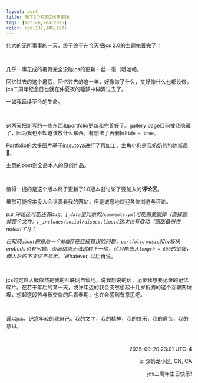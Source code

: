 ```yaml
---
layout: post
title: 晚了2个月的2周年讲话
tags: [Notice,Year2025]
color: rgb(137,145,107)
---
```


伟大的无所事事的一天，终于终于在今天把jcs 2.0的主题完善完了！

<br>

几乎一事无成的暑假完全没碰jcs的更新一丝一毫（哦哈哈。

回忆过去的这个暑假，回忆过去的这一年，好像做了什么，又好像什么也都没做。jcs二周年纪念日也就在仲夏夜的睡梦中糊弄过去了。

一如我延续至今的生命。

<br>

这两天把新写的一些东西和portfolio更新和完善好了。gallery page目前被我隐藏了，因为我也不知道该放什么东西，有想法了再删掉`hide = true`。

[Portfolio](https://s-eclaircir.github.io/jupiter-cipher/portfolio/)的大多图片基于[irasutoya](https://www.irasutoya.com)进行了再加工，主角小狗是我奶奶的狗达斯尼🐶。

主页的post则全是本人的原创作品。

<br>

值得一提的是这个版本终于更新了1.0版本就讨论了要加入的**评论区**。

虽然可能根本没人会认真看我的网站，但是诚恳地欢迎各位浏览与评论。

*p.s 评论区可能还有bug，[`_data`里冗余的`/comments.yml`可能需要删掉（直接删掉整个文件）；`_includes/social/disqus.liquid`这次也有改动（原版备份在notion了）]；*

*已知晓`about`的最后一个`邮箱`存在链接错误的问题，`portfolio` `music`和`tv`板块 embeds也有问题，页面结束无法跳转下一项，也只能嵌入`length = 600`的链接，嵌入后的下文亿不显示。* Whatever, 以后再说。

<br>

jcs的定位大概依然是我的互联网自留地。说我想说的话，记录我想要记录的记忆碎片。在若干年后的某一天，或许年迈的我会突然想起十几岁折腾的这个互联网垃圾，想起这段苦与乐交杂的后青春期，也许会感到有意思吧。

<br>

谨以jcs，记念年轻的我自己。我的文字，我的精神，我的快乐，我的痛苦，我的意识。

<br>

<p align="right">2025-09-20 23:01 UTC-4 </p> 

<p align="right">jc @奶龙小区, ON, CA</p> 

<p align="right">jcs二周年生日快乐!</p> 
